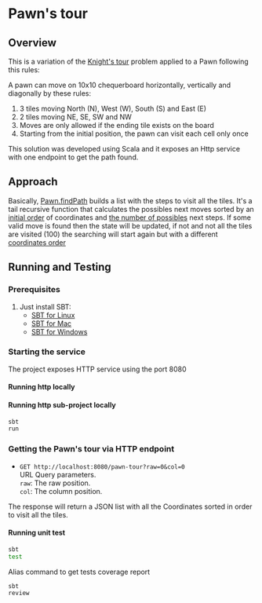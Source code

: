 # Pawn's tour

## Overview

This is a variation of the  [Knight's tour](https://en.wikipedia.org/wiki/Knight%27s_tour) problem applied to a Pawn following this rules:

A pawn can move on 10x10 chequerboard horizontally, vertically and diagonally by these rules:

 1) 3 tiles moving North (N), West (W), South (S) and East (E)
 2) 2 tiles moving NE, SE, SW and NW
 3) Moves are only allowed if the ending tile exists on the board
 4) Starting from the initial position, the pawn can visit each cell only once

This solution was developed using Scala and it exposes an Http service with one endpoint to get the path found.


## Approach 

Basically, [Pawn.findPath](https://github.com/simonmontanez/pawn-tour/blob/develop/src/main/scala/pawntour/domain/Pawn.scala#L18) 
builds a list with the steps to visit all the tiles. It's a tail recursive function that calculates the possibles next moves 
sorted by an [initial order](https://github.com/simonmontanez/pawn-tour/blob/develop/src/main/scala/pawntour/domain/Pawn.scala#L7) of coordinates and [the number of possibles](https://github.com/simonmontanez/pawn-tour/blob/develop/src/main/scala/pawntour/domain/Pawn.scala#L52) next steps. If some valid move is found then the state will be updated, 
if not and not all the tiles are visited (100) the searching will start again but with a different [coordinates order](https://github.com/simonmontanez/pawn-tour/blob/develop/src/main/scala/pawntour/domain/Pawn.scala#L31)

## Running and Testing

### Prerequisites

1. Just install SBT:
    * [SBT for Linux](http://www.scala-sbt.org/0.13/docs/Installing-sbt-on-Linux.html)
    * [SBT for Mac](http://www.scala-sbt.org/0.13/docs/Installing-sbt-on-Mac.html)
    * [SBT for Windows](http://www.scala-sbt.org/0.13/docs/Installing-sbt-on-Windows.html)
    
### Starting the service

The project exposes HTTP service using the port 8080

#### Running http locally

#### Running http sub-project locally

```bash
sbt
run
```
### Getting the Pawn's tour via HTTP endpoint

* `GET http://localhost:8080/pawn-tour?raw=0&col=0`<br />
URL Query parameters.<br />
`raw`: The raw position.<br />
`col`: The column position.<br />


The response will return a JSON list with all the Coordinates sorted in order to visit all the tiles.


#### Running unit test

```bash
sbt
test
```

Alias command to get tests coverage report

```bash
sbt
review
```








